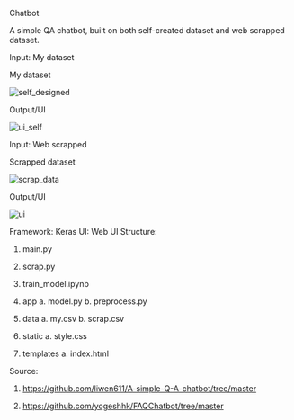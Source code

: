 Chatbot

A simple QA chatbot, built on both self-created dataset and web scrapped dataset.

Input: My dataset
                                                                                                                                                        
My dataset 

![self_designed](https://github.com/BiswarupGitHub/Tensorflow/assets/94214011/39c67e74-a9ba-4a85-a53c-de2e05276b5a)




Output/UI
    
![ui_self](https://github.com/BiswarupGitHub/Tensorflow/assets/94214011/f944d862-e105-4482-9796-58c691964b6f)

         

Input: Web scrapped
  
Scrapped dataset                
  
![scrap_data](https://github.com/BiswarupGitHub/Tensorflow/assets/94214011/735455d9-02d2-4adb-8b44-061752413645)

  
Output/UI
           
![ui](https://github.com/BiswarupGitHub/Tensorflow/assets/94214011/b5794f12-2d5f-452d-b974-dbae9914b6cd)



Framework: Keras
UI: Web UI
Structure:
1.	main.py

2.	scrap.py

3.	train_model.ipynb

4.	app
a.	model.py
b.	preprocess.py

5.	data
a.	my.csv
b.	scrap.csv

6.	static
a.	style.css

7.	templates
a.	index.html





Source:
1.	https://github.com/liwen611/A-simple-Q-A-chatbot/tree/master

2.	https://github.com/yogeshhk/FAQChatbot/tree/master

